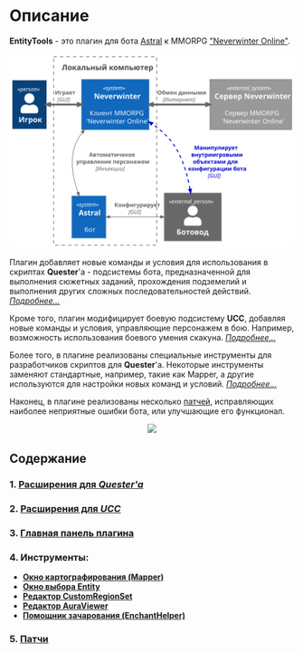 # **Описание**
**EntityTools** - это плагин для бота [Astral](https://www.neverwinter-bot.com/forums/index.php) к MMORPG ["Neverwinter Online"](https://www.arcgames.com/en/games/neverwinter/news).

<p align="center"><img src="General/diagrams/C4-Context-RU.svg"></p>

Плагин добавляет новые команды и условия для использования в скриптах **Quester**'a - подсистемы бота, предназначенной для выполнения сюжетных заданий, прохождения подземелий и выполнения других сложных последовательностей действий. [*Подробнее...*](Quester/EntityTools-QuesterExtensions-RU.md)

Кроме того, плагин модифицирует боевую подсистему **UCC**, добавляя новые команды и условия, управляющие персонажем в бою. Например, возможность использования боевого умения скакуна. [*Подробнее...*](Ucc/EntityTools-UccExtensions-RU.md)

Более того, в плагине реализованы специальные инструменты для разработчиков скриптов для **Quester**'а. Некоторые инструменты заменяют стандартные, например, такие как Mapper, а другие используются для настройки новых команд и условий. [*Подробнее...*](Patches/Mapper/Mapper-RU.md)

Наконец, в плагине реализованы несколько [патчей](Patches/Overview-RU.md), исправляющих наиболее неприятные ошибки бота, или улучшающие его функционал.

<p align="center"><img src="General/diagrams/С4-Component-RU.svg"></p>

## **Содержание**
### **1. [Расширения для *Quester'a*](Quester/EntityTools-QuesterExtensions-RU.md)**
### **2. [Расширения для *UCC*](Ucc/EntityTools-UccExtensions-RU.md)**
### **3. [Главная панель плагина](MainPanel/Overview-RU.md)**
### **4. Инструменты:**
- **[Окно картографирования (Mapper)](Patches/Mapper/Mapper-RU.md)** 
- **[Окно выбора Entity](General/EntityIdentification-RU.md#ref-EntityViewer)**
- **[Редактор CustomRegionSet](General/CustomRegionSet-RU.md#ref-CustomRegionSet-Editor)**
- **[Редактор AuraViewer](MainPanel/AuraViewer-RU.md#ref-AuraViewer)**
- **[Помощник зачарования (EnchantHelper)](MainPanel/EnchantHelper-RU.md)**  

### **5. [Патчи](Patches/Overview-RU.md)**